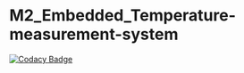 # M2_Embedded_Temperature-measurement-system

[![Codacy Badge](https://api.codacy.com/project/badge/Grade/0f6ec124633142a1870006433bf42e52)](https://app.codacy.com/gh/prassanna27/M2_Embedded_Temperature-measurement-system?utm_source=github.com&utm_medium=referral&utm_content=prassanna27/M2_Embedded_Temperature-measurement-system&utm_campaign=Badge_Grade_Settings)